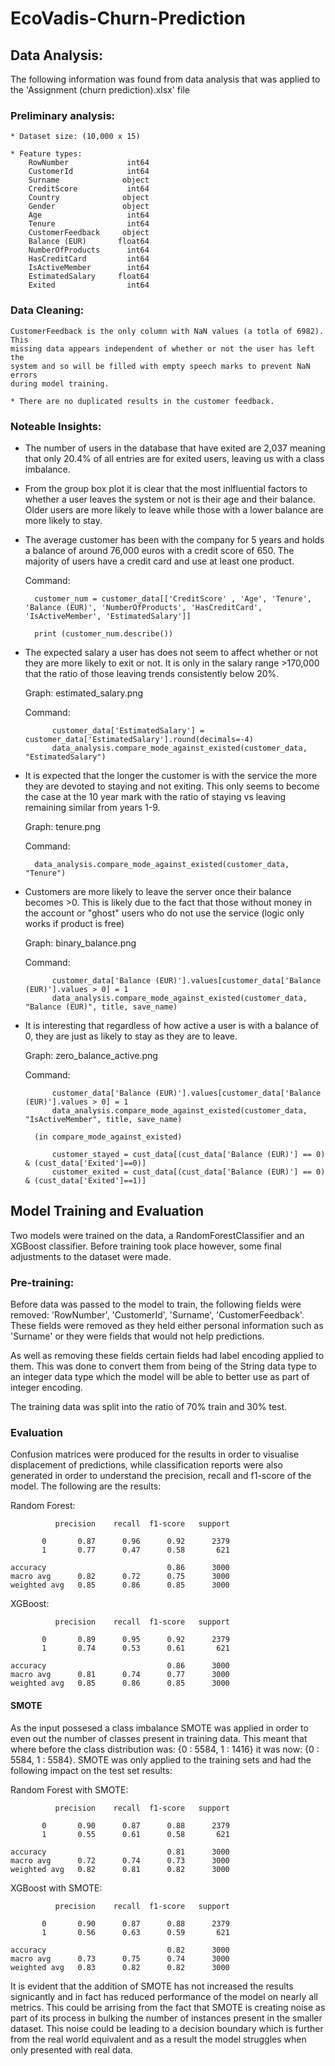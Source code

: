 # EcoVadis-Churn-Prediction
 
## Data Analysis:
The following information was found from data analysis that was applied to the 'Assignment (churn prediction).xlsx' file

 ### Preliminary analysis:
    * Dataset size: (10,000 x 15)

    * Feature types:
        RowNumber             int64
        CustomerId            int64
        Surname              object
        CreditScore           int64
        Country              object
        Gender               object
        Age                   int64
        Tenure                int64
        CustomerFeedback     object
        Balance (EUR)       float64
        NumberOfProducts      int64
        HasCreditCard         int64
        IsActiveMember        int64
        EstimatedSalary     float64
        Exited                int64

### Data Cleaning:

    CustomerFeedback is the only column with NaN values (a totla of 6982). This 
    missing data appears independent of whether or not the user has left the 
    system and so will be filled with empty speech marks to prevent NaN errors
    during model training. 

    * There are no duplicated results in the customer feedback. 

### Noteable Insights:

* The number of users in the database that have exited are 2,037 meaning that only 20.4% of all entries are for exited users, leaving us with a class imbalance. 

* From the group box plot it is clear that the most inlfluential factors to whether a user leaves the system or not is their age and their balance. Older users are more likely to leave
while those with a lower balance are more likely to stay. 

* The average customer has been with the company for 5 years and holds a 
    balance of around 76,000 euros with a credit score of 650. The majority of 
    users have a credit card and use at least one product. 

    Command:

        customer_num = customer_data[['CreditScore' , 'Age', 'Tenure', 'Balance (EUR)', 'NumberOfProducts', 'HasCreditCard', 'IsActiveMember', 'EstimatedSalary']]
        
        print (customer_num.describe())
    
* The expected salary a user has does not seem to affect whether or not they 
    are more likely to exit or not. It is only in the salary range >170,000 that 
    the ratio of those leaving trends consistently below 20%. 
   
    Graph: estimated_salary.png
    
    Command: 
            
            customer_data['EstimatedSalary'] = customer_data['EstimatedSalary'].round(decimals=-4)
            data_analysis.compare_mode_against_existed(customer_data, "EstimatedSalary")


* It is expected that the longer the customer is with the service the more
    they are devoted to staying and not exiting. This only seems to become
    the case at the 10 year mark with the ratio of staying vs leaving
    remaining similar from years 1-9. 
    
    Graph: tenure.png
    
    Command: 
        
        data_analysis.compare_mode_against_existed(customer_data, "Tenure")

* Customers are more likely to leave the server once their balance becomes >0. This is 
        likely due to the fact that those without money in the account or "ghost" users who
        do not use the service (logic only works if product is free)
        
    Graph: binary_balance.png
        
    Command:
            
            customer_data['Balance (EUR)'].values[customer_data['Balance (EUR)'].values > 0] = 1
            data_analysis.compare_mode_against_existed(customer_data, "Balance (EUR)", title, save_name)

* It is interesting that regardless of how active a user is with a balance of 0, they are just as
        likely to stay as they are to leave. 
        
    Graph:        zero_balance_active.png
    
    Command:
    
            customer_data['Balance (EUR)'].values[customer_data['Balance (EUR)'].values > 0] = 1
            data_analysis.compare_mode_against_existed(customer_data, "IsActiveMember", title, save_name)

        (in compare_mode_against_existed)

            customer_stayed = cust_data[(cust_data['Balance (EUR)'] == 0) & (cust_data['Exited']==0)]
            customer_exited = cust_data[(cust_data['Balance (EUR)'] == 0) & (cust_data['Exited']==1)]


## Model Training and Evaluation

Two models were trained on the data, a RandomForestClassifier and an XGBoost classifier. Before training took place however, some final adjustments to the dataset were made. 

### Pre-training:

Before data was passed to the model to train, the following fields were removed: 'RowNumber', 'CustomerId', 'Surname', 'CustomerFeedback'. These fields were removed as they held either personal information such as 'Surname' or they were fields that would not help predictions.

As well as removing these fields certain fields had label encoding applied to them. This was done to convert them from being of the String data type to an integer data type which the model will be able to better use as part of integer encoding. 

The training data was split into the ratio of 70% train and 30% test. 

### Evaluation

Confusion matrices were produced for the results in order to visualise displacement of predictions, while classification reports were also generated in order to understand the precision, recall and f1-score of the model. The following are the results:

Random Forest: 

              precision    recall  f1-score   support

           0       0.87      0.96      0.92      2379
           1       0.77      0.47      0.58       621

    accuracy                           0.86      3000
    macro avg      0.82      0.72      0.75      3000
    weighted avg   0.85      0.86      0.85      3000

XGBoost:

              precision    recall  f1-score   support

           0       0.89      0.95      0.92      2379
           1       0.74      0.53      0.61       621

    accuracy                           0.86      3000
    macro avg      0.81      0.74      0.77      3000
    weighted avg   0.85      0.86      0.85      3000

#### SMOTE

As the input possesed a class imbalance SMOTE was applied in order to even out the number of classes present in training data. This meant that where before the class distribution was: {0 : 5584, 1 : 1416} it was now: {0 : 5584, 1 : 5584}. SMOTE was only applied to the training sets and had the following impact on the test set results: 

Random Forest with SMOTE:

              precision    recall  f1-score   support

           0       0.90      0.87      0.88      2379
           1       0.55      0.61      0.58       621

    accuracy                           0.81      3000
    macro avg      0.72      0.74      0.73      3000
    weighted avg   0.82      0.81      0.82      3000

XGBoost with SMOTE:

              precision    recall  f1-score   support

           0       0.90      0.87      0.88      2379
           1       0.56      0.63      0.59       621

    accuracy                           0.82      3000
    macro avg      0.73      0.75      0.74      3000
    weighted avg   0.83      0.82      0.82      3000


It is evident that the addition of SMOTE has not increased the results signicantly and in fact has reduced performance of the model on nearly all metrics. This could be arrising from the fact that SMOTE is creating noise as part of its process in bulking the number of instances present in the smaller dataset. This noise could be leading to a decision boundary which is further from the real world equivalent and as a result the model struggles when only presented with real data. 
